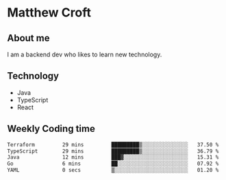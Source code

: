# Matthew Croft

## About me
I am a backend dev who likes to learn new technology. 

## Technology
- Java
- TypeScript
- React

## Weekly Coding time
<!--START_SECTION:waka-->

```txt
Terraform         29 mins         █████████▒░░░░░░░░░░░░░░░   37.50 %
TypeScript        29 mins         █████████▒░░░░░░░░░░░░░░░   36.79 %
Java              12 mins         ███▓░░░░░░░░░░░░░░░░░░░░░   15.31 %
Go                6 mins          ██░░░░░░░░░░░░░░░░░░░░░░░   07.92 %
YAML              0 secs          ▒░░░░░░░░░░░░░░░░░░░░░░░░   01.20 %
```

<!--END_SECTION:waka-->
